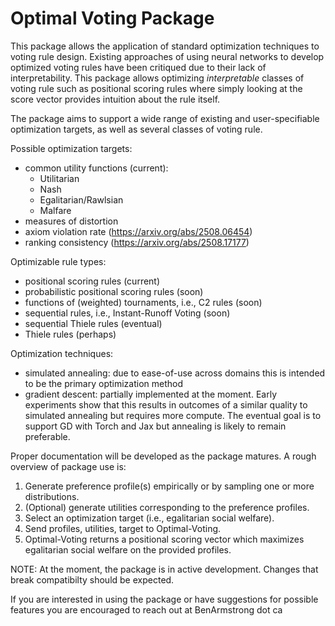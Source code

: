 # Optimal Voting Package

This package allows the application of standard optimization techniques to voting rule design. Existing approaches of using neural networks to develop optimized voting rules have been critiqued due to their lack of interpretability. This package allows optimizing _interpretable_ classes of voting rule such as positional scoring rules where simply looking at the score vector provides intuition about the rule itself.

The package aims to support a wide range of existing and user-specifiable optimization targets, as well as several classes of voting rule.

Possible optimization targets:
- common utility functions (current): 
  - Utilitarian
  - Nash
  - Egalitarian/Rawlsian
  - Malfare
- measures of distortion
- axiom violation rate (https://arxiv.org/abs/2508.06454)
- ranking consistency (https://arxiv.org/abs/2508.17177)

Optimizable rule types:
- positional scoring rules (current)
- probabilistic positional scoring rules (soon)
- functions of (weighted) tournaments, i.e., C2 rules (soon)
- sequential rules, i.e., Instant-Runoff Voting (soon)
- sequential Thiele rules (eventual)
- Thiele rules (perhaps)

Optimization techniques:
- simulated annealing: due to ease-of-use across domains this is intended to be the primary optimization method
- gradient descent: partially implemented at the moment. Early experiments show that this results in outcomes of a similar quality to simulated annealing but requires more compute. The eventual goal is to support GD with Torch and Jax but annealing is likely to remain preferable.


Proper documentation will be developed as the package matures. A rough overview of package use is:

1. Generate preference profile(s) empirically or by sampling one or more distributions.
2. (Optional) generate utilities corresponding to the preference profiles.
3. Select an optimization target (i.e., egalitarian social welfare).
4. Send profiles, utilities, target to Optimal-Voting.
5. Optimal-Voting returns a positional scoring vector which maximizes egalitarian social welfare on the provided profiles. 


NOTE: At the moment, the package is in active development. Changes that break compatibilty should be expected.

If you are interested in using the package or have suggestions for possible features you are encouraged to reach out at BenArmstrong dot ca